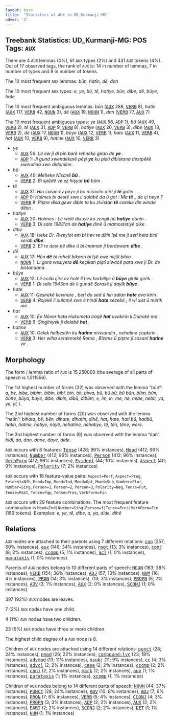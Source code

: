 ```yaml
---
layout: base
title:  'Statistics of AUX in UD_Kurmanji-MG'
udver: '2'
---
```


## Treebank Statistics: UD_Kurmanji-MG: POS Tags: `AUX`

There are 4 `AUX` lemmas (0%), 61 `AUX` types (2%) and 431 `AUX` tokens (4%).
Out of 17 observed tags, the rank of `AUX` is: 14 in number of lemmas, 7 in number of types and 8 in number of tokens.

The 10 most frequent `AUX` lemmas: <em>bûn, hatin, dê, dan</em>

The 10 most frequent `AUX` types:  <em>e, ye, bû, tê, hatiye, bûn, dibe, dê, bûye, hate</em>

The 10 most frequent ambiguous lemmas: <em>bûn</em> (<tt><a href="kmr_mg-pos-AUX.html">AUX</a></tt> 288, <tt><a href="kmr_mg-pos-VERB.html">VERB</a></tt> 8), <em>hatin</em> (<tt><a href="kmr_mg-pos-AUX.html">AUX</a></tt> 117, <tt><a href="kmr_mg-pos-VERB.html">VERB</a></tt> 42, <tt><a href="kmr_mg-pos-NOUN.html">NOUN</a></tt> 3), <em>dê</em> (<tt><a href="kmr_mg-pos-AUX.html">AUX</a></tt> 19, <tt><a href="kmr_mg-pos-NOUN.html">NOUN</a></tt> 1), <em>dan</em> (<tt><a href="kmr_mg-pos-VERB.html">VERB</a></tt> 77, <tt><a href="kmr_mg-pos-AUX.html">AUX</a></tt> 7)

The 10 most frequent ambiguous types:  <em>ye</em> (<tt><a href="kmr_mg-pos-AUX.html">AUX</a></tt> 56, <tt><a href="kmr_mg-pos-ADP.html">ADP</a></tt> 1), <em>bû</em> (<tt><a href="kmr_mg-pos-AUX.html">AUX</a></tt> 49, <tt><a href="kmr_mg-pos-VERB.html">VERB</a></tt> 2), <em>tê</em> (<tt><a href="kmr_mg-pos-AUX.html">AUX</a></tt> 31, <tt><a href="kmr_mg-pos-ADP.html">ADP</a></tt> 9, <tt><a href="kmr_mg-pos-VERB.html">VERB</a></tt> 8), <em>hatiye</em> (<tt><a href="kmr_mg-pos-AUX.html">AUX</a></tt> 20, <tt><a href="kmr_mg-pos-VERB.html">VERB</a></tt> 3), <em>dibe</em> (<tt><a href="kmr_mg-pos-AUX.html">AUX</a></tt> 18, <tt><a href="kmr_mg-pos-VERB.html">VERB</a></tt> 2), <em>dê</em> (<tt><a href="kmr_mg-pos-AUX.html">AUX</a></tt> 17, <tt><a href="kmr_mg-pos-NOUN.html">NOUN</a></tt> 1), <em>bûye</em> (<tt><a href="kmr_mg-pos-AUX.html">AUX</a></tt> 12, <tt><a href="kmr_mg-pos-VERB.html">VERB</a></tt> 1), <em>hate</em> (<tt><a href="kmr_mg-pos-AUX.html">AUX</a></tt> 11, <tt><a href="kmr_mg-pos-VERB.html">VERB</a></tt> 4), <em>hat</em> (<tt><a href="kmr_mg-pos-AUX.html">AUX</a></tt> 10, <tt><a href="kmr_mg-pos-VERB.html">VERB</a></tt> 9), <em>hatine</em> (<tt><a href="kmr_mg-pos-AUX.html">AUX</a></tt> 10, <tt><a href="kmr_mg-pos-VERB.html">VERB</a></tt> 3)


* <em>ye</em>
  * <tt><a href="kmr_mg-pos-AUX.html">AUX</a></tt> 56: <em>Lê ew jî di bin barê rehneke giran de <b>ye</b> .</em>
  * <tt><a href="kmr_mg-pos-ADP.html">ADP</a></tt> 1: <em>Ji gund xwendekarê pêşî <b>ye</b> ku piştî dibistana destpêkê xwendina xwe didomîne .</em>
* <em>bû</em>
  * <tt><a href="kmr_mg-pos-AUX.html">AUX</a></tt> 49: <em>Meheke Nîsanê <b>bû</b> .</em>
  * <tt><a href="kmr_mg-pos-VERB.html">VERB</a></tt> 2: <em>Bi spêdê ve ez hişyar <b>bû</b> bûm .</em>
* <em>tê</em>
  * <tt><a href="kmr_mg-pos-AUX.html">AUX</a></tt> 31: <em>Hin caran ev peyv ji bo mirovên mirî jî <b>tê</b> gotin .</em>
  * <tt><a href="kmr_mg-pos-ADP.html">ADP</a></tt> 9: <em>Holmes bi destê xwe li dolabê da û got : Ma <b>tê</b> _ de çi heye ?</em>
  * <tt><a href="kmr_mg-pos-VERB.html">VERB</a></tt> 8: <em>Piştre dîsa gewr dibin ta ku zivistan <b>tê</b> careke din winda dibin .</em>
* <em>hatiye</em>
  * <tt><a href="kmr_mg-pos-AUX.html">AUX</a></tt> 20: <em>Holmes : Lê welê dixuye ko zengil nû <b>hatiye</b> danîn .</em>
  * <tt><a href="kmr_mg-pos-VERB.html">VERB</a></tt> 3: <em>Di sala 1983'an de <b>hatiye</b> dinê û mamostetiyê dike .</em>
* <em>dibe</em>
  * <tt><a href="kmr_mg-pos-AUX.html">AUX</a></tt> 18: <em>Heke Dr. Rweylot em bi hev re dîtin îşê me ji serî heta binî xerab <b>dibe</b> .</em>
  * <tt><a href="kmr_mg-pos-VERB.html">VERB</a></tt> 2: <em>Elî re dest pê dike û bi îmaman jî berdewam <b>dibe</b> .</em>
* <em>dê</em>
  * <tt><a href="kmr_mg-pos-AUX.html">AUX</a></tt> 17: <em>Hûn <b>dê</b> bi rahetî bikarin bi îşê xwe mijûl bibin .</em>
  * <tt><a href="kmr_mg-pos-NOUN.html">NOUN</a></tt> 1: <em>Li gora wesiyeta <b>dê</b> keçikan piştî ziwacê para xwe ji Dr. de bistandana .</em>
* <em>bûye</em>
  * <tt><a href="kmr_mg-pos-AUX.html">AUX</a></tt> 12: <em>Lê ecêb çire ev holê li hev herbiliye û <b>bûye</b> girêk girêk .</em>
  * <tt><a href="kmr_mg-pos-VERB.html">VERB</a></tt> 1: <em>Di sala 1943an de li gundê Soraxê ji dayîk <b>bûye</b> .</em>
* <em>hate</em>
  * <tt><a href="kmr_mg-pos-AUX.html">AUX</a></tt> 11: <em>Qesirekê kevinare , berî du sed û hin salan <b>hate</b> ava kirin .</em>
  * <tt><a href="kmr_mg-pos-VERB.html">VERB</a></tt> 4: <em>Rojekê li xulamê xwe ê hindî <b>hate</b> xezebê ; li wî xist û mêrik mir .</em>
* <em>hat</em>
  * <tt><a href="kmr_mg-pos-AUX.html">AUX</a></tt> 10: <em>Ev Nûner heta Hukumeta Iraqê <b>hat</b> avakirin li Duhokê ma .</em>
  * <tt><a href="kmr_mg-pos-VERB.html">VERB</a></tt> 9: <em>Şingîniyek ji dolabê <b>hat</b> .</em>
* <em>hatine</em>
  * <tt><a href="kmr_mg-pos-AUX.html">AUX</a></tt> 10: <em>Gelek helbestên ku <b>hatine</b> nivisandin , nehatine çapkirin .</em>
  * <tt><a href="kmr_mg-pos-VERB.html">VERB</a></tt> 3: <em>Her wiha serdemekê Roma , Bîzans û piştre jî sasanî <b>hatine</b> vir .</em>

## Morphology

The form / lemma ratio of `AUX` is 15.250000 (the average of all parts of speech is 1.511556).

The 1st highest number of forms (32) was observed with the lemma “bûn”: <em>a, be, bibe, bibim, bibin, bibî, bin, bit, biwa, bû, bû bû, bû bûn, bûm, bûn, bûne, bûya, bûye, dibe, dibin, dibû, dibûm, e, im, in, me, ne, nebe, nebit, ya, ye, yî, î</em>.

The 2nd highest number of forms (20) was observed with the lemma “hatin”: <em>bihata, bê, bên, dihate, dihatin, dihê, hat, hate, hati bû, hatibû, hatin, hatine, hatiye, nayê, nehatine, nehatiye, tê, tên, têne, were</em>.

The 3rd highest number of forms (6) was observed with the lemma “dan”: <em>bidî, da, dan, dane, daye, dide</em>.

`AUX` occurs with 8 features: <tt><a href="kmr_mg-feat-Tense.html">Tense</a></tt> (428; 99% instances), <tt><a href="kmr_mg-feat-Mood.html">Mood</a></tt> (412; 96% instances), <tt><a href="kmr_mg-feat-Number.html">Number</a></tt> (412; 96% instances), <tt><a href="kmr_mg-feat-Person.html">Person</a></tt> (412; 96% instances), <tt><a href="kmr_mg-feat-VerbForm.html">VerbForm</a></tt> (412; 96% instances), <tt><a href="kmr_mg-feat-Evident.html">Evident</a></tt> (44; 10% instances), <tt><a href="kmr_mg-feat-Aspect.html">Aspect</a></tt> (40; 9% instances), <tt><a href="kmr_mg-feat-Polarity.html">Polarity</a></tt> (7; 2% instances)

`AUX` occurs with 18 feature-value pairs: `Aspect=Perf`, `Aspect=Prog`, `Evident=Nfh`, `Mood=Imp`, `Mood=Ind`, `Mood=Opt`, `Mood=Sub`, `Number=Plur`, `Number=Sing`, `Person=1`, `Person=2`, `Person=3`, `Polarity=Neg`, `Tense=Fut`, `Tense=Past`, `Tense=Pqp`, `Tense=Pres`, `VerbForm=Fin`

`AUX` occurs with 29 feature combinations.
The most frequent feature combination is `Mood=Ind|Number=Sing|Person=3|Tense=Pres|VerbForm=Fin` (169 tokens).
Examples: <em>e, ye, tê, dibe, a, ya, dide, dihê</em>


## Relations

`AUX` nodes are attached to their parents using 7 different relations: <tt><a href="kmr_mg-dep-cop.html">cop</a></tt> (257; 60% instances), <tt><a href="kmr_mg-dep-aux.html">aux</a></tt> (146; 34% instances), <tt><a href="kmr_mg-dep-root.html">root</a></tt> (13; 3% instances), <tt><a href="kmr_mg-dep-conj.html">conj</a></tt> (8; 2% instances), <tt><a href="kmr_mg-dep-ccomp.html">ccomp</a></tt> (5; 1% instances), <tt><a href="kmr_mg-dep-acl.html">acl</a></tt> (1; 0% instances), <tt><a href="kmr_mg-dep-parataxis.html">parataxis</a></tt> (1; 0% instances)

Parents of `AUX` nodes belong to 10 different parts of speech: <tt><a href="kmr_mg-pos-NOUN.html">NOUN</a></tt> (163; 38% instances), <tt><a href="kmr_mg-pos-VERB.html">VERB</a></tt> (154; 36% instances), <tt><a href="kmr_mg-pos-ADJ.html">ADJ</a></tt> (57; 13% instances), <tt><a href="kmr_mg-pos-NUM.html">NUM</a></tt> (16; 4% instances), <tt><a href="kmr_mg-pos-PRON.html">PRON</a></tt> (14; 3% instances),  (13; 3% instances), <tt><a href="kmr_mg-pos-PROPN.html">PROPN</a></tt> (8; 2% instances), <tt><a href="kmr_mg-pos-ADV.html">ADV</a></tt> (3; 1% instances), <tt><a href="kmr_mg-pos-AUX.html">AUX</a></tt> (2; 0% instances), <tt><a href="kmr_mg-pos-SCONJ.html">SCONJ</a></tt> (1; 0% instances)

397 (92%) `AUX` nodes are leaves.

7 (2%) `AUX` nodes have one child.

4 (1%) `AUX` nodes have two children.

23 (5%) `AUX` nodes have three or more children.

The highest child degree of a `AUX` node is 8.

Children of `AUX` nodes are attached using 14 different relations: <tt><a href="kmr_mg-dep-punct.html">punct</a></tt> (28; 24% instances), <tt><a href="kmr_mg-dep-nmod.html">nmod</a></tt> (26; 22% instances), <tt><a href="kmr_mg-dep-compound-lvc.html">compound:lvc</a></tt> (23; 19% instances), <tt><a href="kmr_mg-dep-advmod.html">advmod</a></tt> (13; 11% instances), <tt><a href="kmr_mg-dep-nsubj.html">nsubj</a></tt> (11; 9% instances), <tt><a href="kmr_mg-dep-cc.html">cc</a></tt> (4; 3% instances), <tt><a href="kmr_mg-dep-advcl.html">advcl</a></tt> (2; 2% instances), <tt><a href="kmr_mg-dep-case.html">case</a></tt> (2; 2% instances), <tt><a href="kmr_mg-dep-ccomp.html">ccomp</a></tt> (2; 2% instances), <tt><a href="kmr_mg-dep-conj.html">conj</a></tt> (2; 2% instances), <tt><a href="kmr_mg-dep-mark.html">mark</a></tt> (2; 2% instances), <tt><a href="kmr_mg-dep-aux.html">aux</a></tt> (1; 1% instances), <tt><a href="kmr_mg-dep-parataxis.html">parataxis</a></tt> (1; 1% instances), <tt><a href="kmr_mg-dep-xcomp.html">xcomp</a></tt> (1; 1% instances)

Children of `AUX` nodes belong to 14 different parts of speech: <tt><a href="kmr_mg-pos-NOUN.html">NOUN</a></tt> (44; 37% instances), <tt><a href="kmr_mg-pos-PUNCT.html">PUNCT</a></tt> (28; 24% instances), <tt><a href="kmr_mg-pos-ADV.html">ADV</a></tt> (10; 8% instances), <tt><a href="kmr_mg-pos-ADJ.html">ADJ</a></tt> (7; 6% instances), <tt><a href="kmr_mg-pos-PRON.html">PRON</a></tt> (7; 6% instances), <tt><a href="kmr_mg-pos-VERB.html">VERB</a></tt> (5; 4% instances), <tt><a href="kmr_mg-pos-CCONJ.html">CCONJ</a></tt> (4; 3% instances), <tt><a href="kmr_mg-pos-PROPN.html">PROPN</a></tt> (3; 3% instances), <tt><a href="kmr_mg-pos-ADP.html">ADP</a></tt> (2; 2% instances), <tt><a href="kmr_mg-pos-AUX.html">AUX</a></tt> (2; 2% instances), <tt><a href="kmr_mg-pos-PART.html">PART</a></tt> (2; 2% instances), <tt><a href="kmr_mg-pos-SCONJ.html">SCONJ</a></tt> (2; 2% instances), <tt><a href="kmr_mg-pos-DET.html">DET</a></tt> (1; 1% instances), <tt><a href="kmr_mg-pos-NUM.html">NUM</a></tt> (1; 1% instances)

